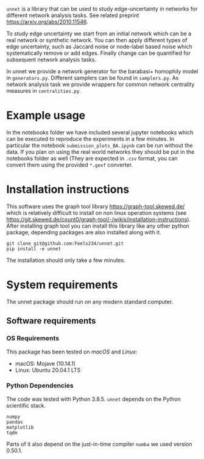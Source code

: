 `unnet` is a library that can be used to study edge-uncertainty in networks for different network analysis tasks. See related preprint https://arxiv.org/abs/2010.11546.

To study edge uncertainty we start from an initial network which can be a real network or synthetic network. You can then apply different types of edge uncertainty, such as Jaccard noise or node-label based noise which systematically remove or add edges. Finally change can be quantified for subsequent network analysis tasks.

In unnet we provide a network generator for the barabasi+ homophily model in `generators.py`. Different samplers can be found in `samplers.py`. As network analysis task we provide wrappers for common network centrality measures in `centralities.py`.

# Example usage

In the notebooks folder we have included several jupyter notebooks which can be executed to reproduce the experiments in a few minutes.
In particular the notebook `submission_plots_BA.ipynb` can be run without the data.
If you plan on using the real world networks they should be put in the notebooks folder as well (They are expected in `.csv` format, you can convert them using the provided `*.gexf` converter.


# Installation instructions
This software uses the graph tool library https://graph-tool.skewed.de/ which is relatively difficult to install on non linux operation systems (see https://git.skewed.de/count0/graph-tool/-/wikis/installation-instructions).
After installing graph tool you can install this library like any other python package, depending packages are also installed along with it.
```
git clone git@github.com:Feelx234/unnet.git
pip install -e unnet
```
The installation should only take a few minutes.

# System requirements
The unnet package should run on any modern standard computer.


## Software requirements
### OS Requirements
This package has been tested on *macOS* and *Linux*:
+ macOS: Mojave (10.14.1)
+ Linux: Ubuntu 20.04.1 LTS

### Python Dependencies
The code was tested with Python 3.8.5.
`unnet` depends on the Python scientific stack.

```
numpy
pandas
matplotlib
tqdm
```
Parts of it also depend on the just-in-time compiler `numba` we used version 0.50.1.
